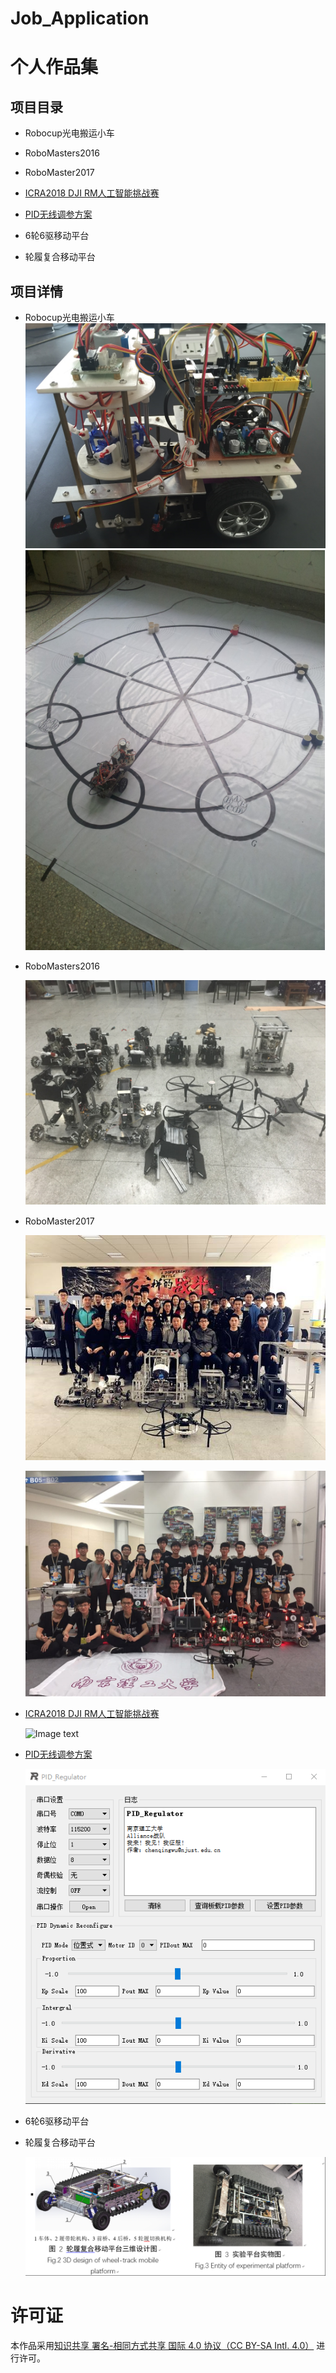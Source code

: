 # Job_Application

# 个人作品集
## 项目目录
* Robocup光电搬运小车

* RoboMasters2016

* RoboMaster2017

* [ICRA2018 DJI RM人工智能挑战赛](https://github.com/jackychen227/ICRA2018_DJI_RM_AI_Challenge_NJUST)

* [PID无线调参方案](https://github.com/jackychen227/PID_Regulator)

* 6轮6驱移动平台

* 轮履复合移动平台
## 项目详情
* Robocup光电搬运小车
	![Image text](https://github.com/jackychen227/Job_Application/blob/master/images/%E6%90%AC%E8%BF%90%E5%B0%8F%E8%BD%A6-2.png)
  ![Image text](https://github.com/jackychen227/Job_Application/blob/master/images/%E6%90%AC%E8%BF%90%E5%B0%8F%E8%BD%A61.png)

* RoboMasters2016

  ![Image text](https://github.com/jackychen227/Job_Application/blob/master/images/RM2016-1.png)

* RoboMaster2017

  ![Image text](https://github.com/jackychen227/Job_Application/blob/master/images/RM2017-1.png)
  
  ![Image text](https://github.com/jackychen227/Job_Application/blob/master/images/RM2017-3.JPG)


* [ICRA2018 DJI RM人工智能挑战赛](https://github.com/jackychen227/ICRA2018_DJI_RM_AI_Challenge_NJUST)

  ![Image text](https://github.com/jackychen227/ICRA2018_DJI_RM_AI_Challenge_NJUST/blob/master/docs/images/simulation_environments_2.png)


* [PID无线调参方案](https://github.com/jackychen227/PID_Regulator)

  ![Image text](https://github.com/jackychen227/Job_Application/blob/master/images/PID_Regulator-1.png)

* 6轮6驱移动平台

* 轮履复合移动平台

  ![Image text](https://github.com/jackychen227/Job_Application/blob/master/images/%E8%BD%AE%E5%B1%A5%E5%A4%8D%E5%90%88%E7%A7%BB%E5%8A%A8%E5%B9%B3%E5%8F%B0-3.png)

# 许可证

本作品采用[知识共享 署名-相同方式共享 国际 4.0 协议（CC BY-SA Intl. 4.0）](http://creativecommons.org/licenses/by-sa/4.0/) 进行许可。




